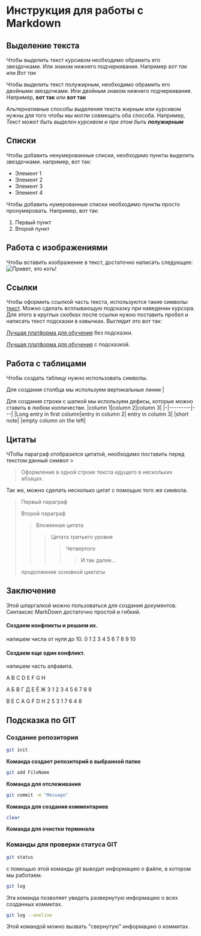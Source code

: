 # Инструкция для работы с Markdown

## Выделение текста

Чтобы выделить текст курсивом необходимо обрамить его звездочками. Или знаком нижнего подчеркивания. Например *вот так* или _Вот так_

 Чтобы выделить текст полужирным, необходимо обрамить его двойными звездочками. Или двойным знаком нижнего подчеркивания. Например, **вот так** или __вот так__

Альтернативные способы выделения текста жирным или курсивом нужны для того чтобы мы могли совмещать оба способа. Например, _Текст может быть выделен курсивом и при этом быть **полужирным**_

## Списки

Чтобы добавить ненумерованные списки, необходимо пункты выделить звездочками. например, вот так:
* Элемент 1
* Элемент 2
* Элемент 3
* Элемент 4

Чтобы добавить нумерованные списки необходимо пункты просто пронумеровать.
Например, вот так:
1. Первый пункт
2. Второй пункт

## Работа с изображениями

Чтобы вставить изображение в текст, достаточно написать следующее:
![Привет, это коть!](Flex.jpg)

## Ссылки

Чтобы оформить ссылкой часть текста, используются такие символы: [текст](ссылка). 
Можно сделать всплывающую подсказку при наведении курсора. Для этого в круглых скобках после ссылки нужно поставить пробел и написать текст подсказки в кавычках.
Выглядит это вот так:

[Лучшая платформа для обучения](https://gb.ru) без подсказки.

[Лучшая платформа для обучения](https://gb.ru "подсказка") с подсказкой.

## Работа с таблицами

Чтобы создать таблицу нужно использовать символы.

Для создания столбца мы используем вертикальные линии |

Для создания строки с шапкой мы используем дефисы, которые можно ставить в любом колличестве.
|column 1|column 2|column 3|
|-|---------|---|
|Long entry in first column|entry in column 2| entry in column 3|
|short note| |empty column on the left|

## Цитаты

ЧТобы параграф отобразился цитатой, необходимо поставить перед текстом данный символ >
> Оформление в одной строке
текста
идущего в
нескольких
абзацах.

Так же, можно сделать несколько цитат с помощью того же символа.

> Первый параграф
>
> Второй параграф
>
>>Вложенная цитата
>>>Цитата третьего уровня
>>>>Четвертого
>>>>> И так далее...
> 
> продолжение основной циататы

## Заключение

Этой шпаргалкой можно пользоваться для создания документов. Синтаксис MarkDown достаточно простой и гибкий. 




#### Cоздаем конфликты и решаем их.
напишем числа от нуля до 10.
0 1 2 3 4 5 6 7 8 9 10

#### Создаем еще один конфликт.
напишем часть алфавита.

A B C D E F G H

А Б В Г Д Е Ё Ж З
1 2 3 4 5 6 7 8 9

B E C A G F D H 
2 5 3 1 7 6 4 8 

## Подсказка по GIT

### Создание репозитория

```sh
git init
```
**Команда создает репозиторий в выбранной папке**

```sh
git add FileName
```
**Команда для отслеживания**

```sh
git commit -m "Message"
```
**Команда для создания комментариев**

```sh
clear
```
**Команда для очистки терминала**

### Команды для проверки статуса GIT

```sh
git status
```
c помощью этой команды git выводит информацию о файле, в котором мы работаем.

```sh
git log
```
Эта команда позволяет увидеть развернутую информацию о всех созданных коммитах.

```sh
git log --oneline
```
Этой командой можно вызвать "свернутую" информацию о коммитах.
